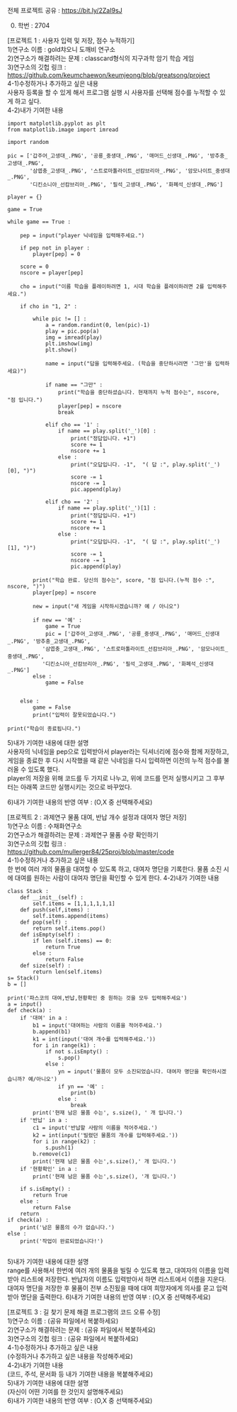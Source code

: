 전체 프로젝트 공유 : https://bit.ly/2ZaI9sJ  

0. 학번 : 2704  

[프로젝트 1 : 사용자 입력 및 저장, 점수 누적하기]  
1)연구소 이름 : gold챠오니 도깨비 연구소  
2)연구소가 해결하려는 문제 : classcard형식의 지구과학 암기 학습 게임  
3)연구소의 깃헙 링크 : https://github.com/keumchaewon/keumjeong/blob/greatsong/project  
4-1)수정하거나 추가하고 싶은 내용  
사용자 등록을 할 수 있게 해서 프로그램 실행 시 사용자를 선택해 점수를 누적할 수 있게 하고 싶다.  
4-2)내가 기여한 내용  

```
import matplotlib.pyplot as plt
from matplotlib.image import imread

import random

pic = ['갑주어_고생대_.PNG', '공룡_중생대_.PNG', '매머드_신생대_.PNG', '방추충_고생대_.PNG',
       '삼엽충_고생대_.PNG', '스트로마톨라이트_선캄브리아_.PNG', '암모나이트_중생대_.PNG', 
       '디킨소니아_선캄브리아_.PNG', '필석_고생대_.PNG', '화폐석_신생대_.PNG']

player = {}

```


```
game = True

while game == True :
    
    pep = input("player 닉네임을 입력해주세요.")
    
    if pep not in player :
        player[pep] = 0
    
    score = 0
    nscore = player[pep]
    
    cho = input("이름 학습을 플레이하려면 1, 시대 학습을 플레이하려면 2를 입력해주세요.")
    
    if cho in "1, 2" :

        while pic != [] :
            a = random.randint(0, len(pic)-1)
            play = pic.pop(a)
            img = imread(play)
            plt.imshow(img)
            plt.show()

            name = input("답을 입력해주세요. (학습을 중단하시려면 '그만'을 입력하세요)")

            if name == "그만" :
                print("학습을 중단하셨습니다. 현재까지 누적 점수는", nscore, "점 입니다.")
                player[pep] = nscore
                break

            elif cho == '1' :
                if name == play.split('_')[0] :
                    print("정답입니다. +1")
                    score += 1
                    nscore += 1
                else :
                    print("오답입니다. -1",  "( 답 :", play.split('_')[0], ")")
                    score -= 1
                    nscore -= 1
                    pic.append(play)

            elif cho == '2' :
                if name == play.split('_')[1] :
                    print("정답입니다. +1")
                    score += 1
                    nscore += 1
                else :
                    print("오답입니다. -1",  "( 답 :", play.split('_')[1], ")")
                    score -= 1
                    nscore -= 1
                    pic.append(play)        

        print("학습 완료. 당신의 점수는", score, "점 입니다.(누적 점수 :", nscore, ")")
        player[pep] = nscore
        
        new = input("새 게임을 시작하시겠습니까? 예 / 아니오")
        
        if new == '예' :
            game = True
            pic = ['갑주어_고생대_.PNG', '공룡_중생대_.PNG', '매머드_신생대_.PNG', '방추충_고생대_.PNG',
           '삼엽충_고생대_.PNG', '스트로마톨라이트_선캄브리아_.PNG', '암모나이트_중생대_.PNG', 
           '디킨소니아_선캄브리아_.PNG', '필석_고생대_.PNG', '화폐석_신생대_.PNG']
        else : 
            game = False

                
    else :
        game = False
        print("입력이 잘못되었습니다.")
        
print("학습이 종료됩니다.")

```
    
5)내가 기여한 내용에 대한 설명  
사용자의 닉네임을 pep으로 입력받아서 player라는 딕셔너리에 점수와 함께 저장하고, 게임을 종료한 후 다시 시작했을 때
같은 닉네임을 다시 입력하면 이전의 누적 점수를 불러올 수 있도록 했다.  
player의 저장을 위해 코드를 두 가지로 나누고, 위에 코드를 먼저 실행시키고 그 후부터는 아래쪽 코드만 실행시키는 것으로 바꾸었다.  

6)내가 기여한 내용의 반영 여부 : (O,X 중 선택해주세요)  

[프로젝트 2 : 과제연구 물품 대여, 반납 개수 설정과 대여자 명단 저장]  
1)연구소 이름 : 수채화연구소  
2)연구소가 해결하려는 문제 : 과제연구 물품 수량 확인하기  
3)연구소의 깃헙 링크 : https://github.com/mullerger84/25proj/blob/master/code  
4-1)수정하거나 추가하고 싶은 내용  
한 번에 여러 개의 물품을 대여할 수 있도록 하고, 대여자 명단을 기록한다. 물품 소진 시에 대여를 원하는 사람이 대여자 명단을 확인할 수 있게 한다. 
4-2)내가 기여한 내용  

```
class Stack :
    def __init__(self) :
        self.items = [1,1,1,1,1,1]
    def push(self,items) :
        self.items.append(items)
    def pop(self) :
        return self.items.pop()
    def isEmpty(self) :
        if len (self.items) == 0:
            return True
        else :
            return False
    def size(self) :
        return len(self.items)       
s= Stack()
b = []
```

```
print('파스코의 대여,반납,현황확인 중 원하는 것을 모두 입력해주세요')
a = input()
def check(a) :
    if '대여' in a :
        b1 = input('대여하는 사람의 이름을 적어주세요.')
        b.append(b1)
        k1 = int(input('대여 개수를 입력해주세요.'))
        for i in range(k1) :
            if not s.isEmpty() :
                s.pop()
            else :
                yn = input('물품이 모두 소진되었습니다. 대여자 명단을 확인하시겠습니까? 예/아니오')
                if yn == '예' :
                    print(b)
                else :
                    break
        print('현재 남은 물품 수는', s.size(), ' 개 입니다.')
    if '반납' in a :
        c1 = input('반납할 사람의 이름을 적어주세요.')
        k2 = int(input('빌렸던 물품의 개수를 입력해주세요.'))
        for i in range(k2) :
            s.push(1)
        b.remove(c1)
        print('현재 남은 물품 수는',s.size(),' 개 입니다.')
    if '현황확인' in a :
        print('현재 남은 물품 수는',s.size(), '개 입니다.')

    if s.isEmpty() :
        return True
    else :
        return False
    return
if check(a) :
    print('남은 물품의 수가 없습니다.')
else :
    print('작업이 완료되었습니다!')
   
```

5)내가 기여한 내용에 대한 설명  
range를 사용해서 한번에 여러 개의 물품을 빌릴 수 있도록 했고, 대여자의 이름을 입력받아 리스트에 저장한다. 반납자의 이름도 입력받아서 하면 리스트에서 이름을 지운다. 대여자 명단을 저장한 후 물품이 전부 소진됬을 때에 대여 희망자에게 의사를 묻고 입력받아 명단을 출력한다. 
6)내가 기여한 내용의 반영 여부 : (O,X 중 선택해주세요)  

[프로젝트 3 : 길 찾기 문제 해결 프로그램의 코드 오류 수정]  
1)연구소 이름 : (공유 파일에서 복붙하세요)  
2)연구소가 해결하려는 문제 : (공유 파일에서 복붙하세요)  
3)연구소의 깃헙 링크 : (공유 파일에서 복붙하세요)  
4-1)수정하거나 추가하고 싶은 내용  
(수정하거나 추가하고 싶은 내용을 작성해주세요)  
4-2)내가 기여한 내용  
(코드, 주석, 문서화 등 내가 기여한 내용을 복붙해주세요)  
5)내가 기여한 내용에 대한 설명  
(자신이 어떤 기여를 한 것인지 설명해주세요)  
6)내가 기여한 내용의 반영 여부 : (O,X 중 선택해주세요)







